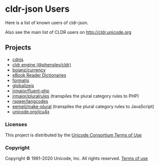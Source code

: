 # cldr-json Users

Here is a list of known users of cldr-json.

Also see the main list of CLDR users on <http://cldr.unicode.org>

## Projects

- [cdnjs](https://github.com/cdnjs/cdnjs/tree/master/ajax/libs/cldr-json)
- [cldr engine (@phensley/cldr)](https://phensley.github.io/cldr-engine)
- [bojanz/currency](https://github.com/bojanz/currency)
- [eBook Reader Dictionaries](https://github.com/BoboTiG/ebook-reader-dict)
- [formatjs](https://formatjs.io/)
- [globalizejs](https://github.com/globalizejs/globalize)
- [jrmajor/fluent-php](https://github.com/jrmajor/fluent-php)
- [jrmajor/pluralrules](https://github.com/jrmajor/pluralrules) (transpiles the plural category rules to PHP)
- [rspeer/langcodes](https://github.com/rspeer/langcodes)
- [eemeli/make-plural](https://github.com/eemeli/make-plural) (transpiles the plural category rules to JavaScript)
- [unicode.org/icu4x](https://github.com/unicode-org/icu4x)

### Licenses

This project is distributed by the [Unicode Consortium Terms of Use](./LICENSE)

### Copyright

Copyright © 1991-2020 Unicode, Inc.
All rights reserved.
[Terms of use](http://www.unicode.org/copyright.html)
